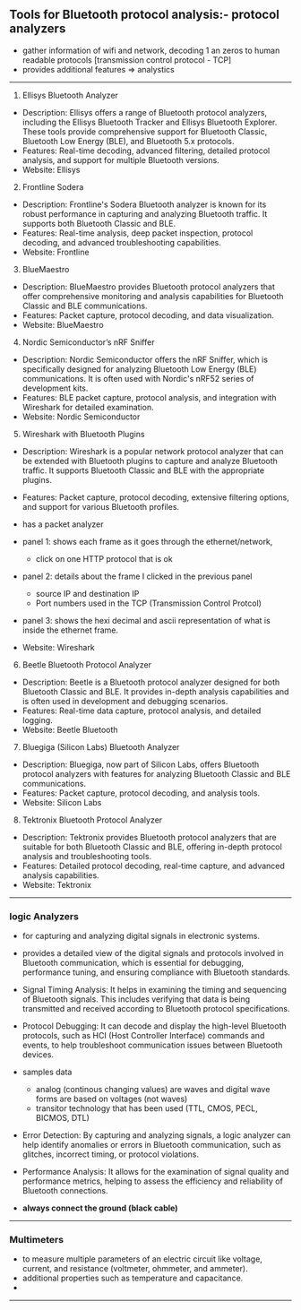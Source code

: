 ## Tools for Bluetooth protocol analysis:- protocol analyzers

- gather information of wifi and network, decoding 1 an zeros to human readable protocols [transmission control protocol - TCP]
- provides additional features => analystics

---

1. Ellisys Bluetooth Analyzer
* Description: Ellisys offers a range of Bluetooth protocol analyzers, including the Ellisys Bluetooth Tracker and Ellisys Bluetooth Explorer. These tools provide comprehensive support for Bluetooth Classic, Bluetooth Low Energy (BLE), and Bluetooth 5.x protocols.
* Features: Real-time decoding, advanced filtering, detailed protocol analysis, and support for multiple Bluetooth versions.
* Website: Ellisys

2. Frontline Sodera
* Description: Frontline's Sodera Bluetooth analyzer is known for its robust performance in capturing and analyzing Bluetooth traffic. It supports both Bluetooth Classic and BLE.
* Features: Real-time analysis, deep packet inspection, protocol decoding, and advanced troubleshooting capabilities.
* Website: Frontline

3. BlueMaestro
* Description: BlueMaestro provides Bluetooth protocol analyzers that offer comprehensive monitoring and analysis capabilities for Bluetooth Classic and BLE communications.
* Features: Packet capture, protocol decoding, and data visualization.
* Website: BlueMaestro

4. Nordic Semiconductor’s nRF Sniffer
* Description: Nordic Semiconductor offers the nRF Sniffer, which is specifically designed for analyzing Bluetooth Low Energy (BLE) communications. It is often used with Nordic's nRF52 series of development kits.
* Features: BLE packet capture, protocol analysis, and integration with Wireshark for detailed examination.
* Website: Nordic Semiconductor

5. Wireshark with Bluetooth Plugins
* Description: Wireshark is a popular network protocol analyzer that can be extended with Bluetooth plugins to capture and analyze Bluetooth traffic. It supports Bluetooth Classic and BLE with the appropriate plugins.
* Features: Packet capture, protocol decoding, extensive filtering options, and support for various Bluetooth profiles.
* has a packet analyzer
* panel 1: shows each frame as it goes through the ethernet/network,
  - click on one HTTP protocol that is ok
* panel 2: details about the frame I clicked in the previous panel
  - source IP and destination IP
  - Port numbers used in the TCP (Transmission Control Protcol)
* panel 3: shows the hexi decimal and ascii representation of what is inside the ethernet frame.

* Website: Wireshark

6. Beetle Bluetooth Protocol Analyzer
* Description: Beetle is a Bluetooth protocol analyzer designed for both Bluetooth Classic and BLE. It provides in-depth analysis capabilities and is often used in development and debugging scenarios.
* Features: Real-time data capture, protocol analysis, and detailed logging.
* Website: Beetle Bluetooth

7. Bluegiga (Silicon Labs) Bluetooth Analyzer
* Description: Bluegiga, now part of Silicon Labs, offers Bluetooth protocol analyzers with features for analyzing Bluetooth Classic and BLE communications.
* Features: Packet capture, protocol decoding, and analysis tools.
* Website: Silicon Labs

8. Tektronix Bluetooth Protocol Analyzer
* Description: Tektronix provides Bluetooth protocol analyzers that are suitable for both Bluetooth Classic and BLE, offering in-depth protocol analysis and troubleshooting tools.
* Features: Detailed protocol decoding, real-time capture, and advanced analysis capabilities.
* Website: Tektronix

---

### logic Analyzers 

* for capturing and analyzing digital signals in electronic systems. 
* provides a detailed view of the digital signals and protocols involved in Bluetooth communication, which is essential for debugging, performance tuning, and ensuring compliance with Bluetooth standards.

* Signal Timing Analysis: It helps in examining the timing and sequencing of Bluetooth signals. This includes verifying that data is being transmitted and received according to Bluetooth protocol specifications.

* Protocol Debugging: It can decode and display the high-level Bluetooth protocols, such as HCI (Host Controller Interface) commands and events, to help troubleshoot communication issues between Bluetooth devices.

* samples data
  * analog (continous changing values) are waves and digital wave forms are based on voltages (not waves)
  * transitor technology that has been used (TTL, CMOS, PECL, BICMOS, DTL)

* Error Detection: By capturing and analyzing signals, a logic analyzer can help identify anomalies or errors in Bluetooth communication, such as glitches, incorrect timing, or protocol violations.

* Performance Analysis: It allows for the examination of signal quality and performance metrics, helping to assess the efficiency and reliability of Bluetooth connections.

- **always connect the ground (black cable)**
  
---

### Multimeters 
- to measure multiple parameters of an electric circuit like voltage, current, and resistance (voltmeter, ohmmeter, and ammeter).
- additional properties such as temperature and capacitance.
- 


---
